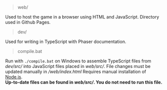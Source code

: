 > web/

Used to host the game in a browser using HTML and JavaScript. Directory used in Github Pages.   
    
> dev/

Used for writing in TypeScript with Phaser documentation.   
    
> compile.bat

Run with `./compile.bat` on Windows to assemble TypeScript files from *dev/src/* into JavaScript files placed in *web/src/*. File changes must be updated manually in */web/index.html* Requires manual installation of [Node.js](https://nodejs.org/en/download/).   
__Up-to-date files can be found in *web/src/*. You do not need to run this file.__